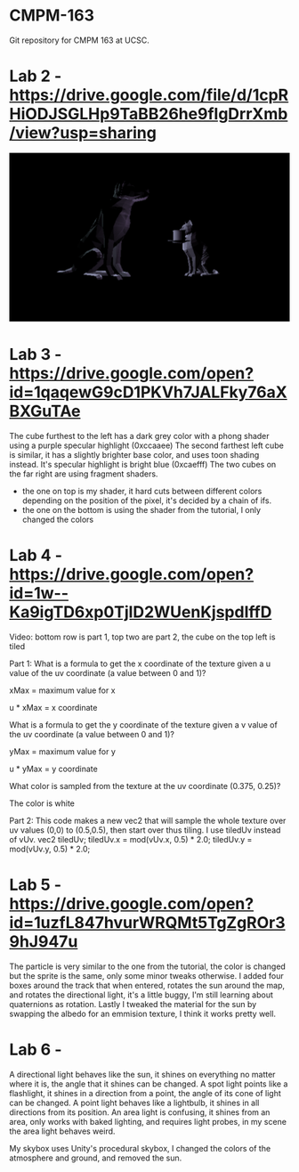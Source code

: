 # CMPM-163
Git repository for CMPM 163 at UCSC.


# Lab 2 - https://drive.google.com/file/d/1cpRHiODJSGLHp9TaBB26he9fIgDrrXmb/view?usp=sharing

![](images/Offering.PNG)

# Lab 3 - https://drive.google.com/open?id=1qaqewG9cD1PKVh7JALFky76aXBXGuTAe
The cube furthest to the left has a dark grey color with a phong shader using a purple specular highlight (0xccaaee)
The second farthest left cube is similar, it has a slightly brighter base color, and uses toon shading instead. It's specular highlight is bright blue (0xcaefff)
The two cubes on the far right are using fragment shaders.
  - the one on top is my shader, it hard cuts between different colors depending on the position of the pixel, it's decided by a chain of ifs.
  - the one on the bottom is using the shader from the tutorial, I only changed the colors

# Lab 4 - https://drive.google.com/open?id=1w--Ka9igTD6xp0TjlD2WUenKjspdIffD

Video: bottom row is part 1, top two are part 2, the cube on the top left is tiled

Part 1:
  What is a formula to get the x coordinate of the texture given a u value of the uv coordinate (a value between 0 and 1)?
  
  xMax = maximum value for x
  
  u * xMax = x coordinate
  
  What is a formula to get the y coordinate of the texture given a v value of the uv coordinate (a value between 0 and 1)?
  
  yMax = maximum value for y
  
  u * yMax = y coordinate
  
  What color is sampled from the texture at the uv coordinate (0.375, 0.25)?
  
  The color is white

Part 2:
This code makes a new vec2 that will sample the whole texture over uv values (0,0) to (0.5,0.5), then start over thus tiling. I use tiledUv instead of vUv.
vec2 tiledUv;
	tiledUv.x = mod(vUv.x, 0.5) * 2.0;
	tiledUv.y = mod(vUv.y, 0.5) * 2.0;
	
# Lab 5 - https://drive.google.com/open?id=1uzfL847hvurWRQMt5TgZgROr39hJ947u
The particle is very similar to the one from the tutorial, the color is changed but the sprite is the same, only some minor tweaks otherwise. I added four boxes around the track that when entered, rotates the sun around the map, and rotates the directional light, it's a little buggy, I'm still learning about quaternions as rotation. Lastly I tweaked the material for the sun by swapping the albedo for an emmision texture, I think it works pretty well.

# Lab 6 - 
A directional light behaves like the sun, it shines on everything no matter where it is, the angle that it shines can be changed.
A spot light points like a flashlight, it shines in a direction from a point, the angle of its cone of light can be changed.
A point light behaves like a lightbulb, it shines in all directions from its position.
An area light is confusing, it shines from an area, only works with baked lighting, and requires light probes, in my scene the area light behaves weird.



My skybox uses Unity's procedural skybox, I changed the colors of the atmosphere and ground, and removed the sun.
